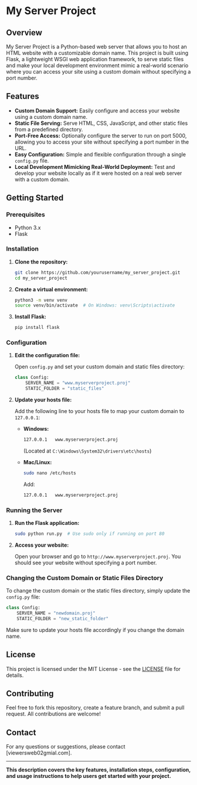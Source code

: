 
# My Server Project

## Overview

My Server Project is a Python-based web server that allows you to host an HTML website with a customizable domain name. This project is built using Flask, a lightweight WSGI web application framework, to serve static files and make your local development environment mimic a real-world scenario where you can access your site using a custom domain without specifying a port number.

## Features

- **Custom Domain Support:** Easily configure and access your website using a custom domain name.
- **Static File Serving:** Serve HTML, CSS, JavaScript, and other static files from a predefined directory.
- **Port-Free Access:** Optionally configure the server to run on port 5000, allowing you to access your site without specifying a port number in the URL.
- **Easy Configuration:** Simple and flexible configuration through a single `config.py` file.
- **Local Development Mimicking Real-World Deployment:** Test and develop your website locally as if it were hosted on a real web server with a custom domain.

## Getting Started

### Prerequisites

- Python 3.x
- Flask

### Installation

1. **Clone the repository:**
   ```sh
   git clone https://github.com/yourusername/my_server_project.git
   cd my_server_project
   ```

2. **Create a virtual environment:**
   ```sh
   python3 -m venv venv
   source venv/bin/activate  # On Windows: venv\Scripts\activate
   ```

3. **Install Flask:**
   ```sh
   pip install flask
   ```

### Configuration

1. **Edit the configuration file:**

   Open `config.py` and set your custom domain and static files directory:
   ```python
   class Config:
       SERVER_NAME = "www.myserverproject.proj"
       STATIC_FOLDER = "static_files"
   ```

2. **Update your hosts file:**

   Add the following line to your hosts file to map your custom domain to `127.0.0.1`:

   - **Windows:**
     ```sh
     127.0.0.1   www.myserverproject.proj
     ```
     (Located at `C:\Windows\System32\drivers\etc\hosts`)

   - **Mac/Linux:**
     ```sh
     sudo nano /etc/hosts
     ```
     Add:
     ```sh
     127.0.0.1   www.myserverproject.proj
     ```

### Running the Server

1. **Run the Flask application:**
   ```sh
   sudo python run.py  # Use sudo only if running on port 80
   ```

2. **Access your website:**

   Open your browser and go to `http://www.myserverproject.proj`. You should see your website without specifying a port number.

### Changing the Custom Domain or Static Files Directory

To change the custom domain or the static files directory, simply update the `config.py` file:
```python
class Config:
    SERVER_NAME = "newdomain.proj"
    STATIC_FOLDER = "new_static_folder"
```

Make sure to update your hosts file accordingly if you change the domain name.

## License

This project is licensed under the MIT License - see the [LICENSE](LICENSE) file for details.

## Contributing

Feel free to fork this repository, create a feature branch, and submit a pull request. All contributions are welcome!

## Contact

For any questions or suggestions, please contact [viewersweb02gmial.com].

---

**This description covers the key features, installation steps, configuration, and usage instructions to help users get started with your project.**
